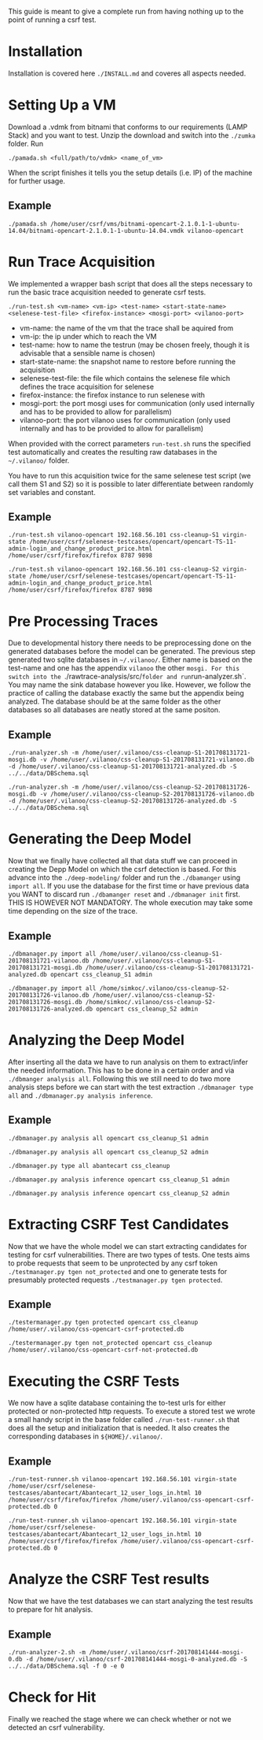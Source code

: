 This guide is meant to give a complete run from having nothing up to the point of running a csrf test.

# Installation

Installation is covered here `./INSTALL.md` and coveres all aspects needed.

# Setting Up a VM

Download a .vdmk from bitnami that conforms to our requirements (LAMP Stack) and you want to test. Unzip the download and switch into the `./zumka` folder. Run

`./pamada.sh <full/path/to/vdmk> <name_of_vm>`

When the script finishes it tells you the setup details (i.e. IP) of the machine for further usage.

## Example

`./pamada.sh /home/user/csrf/vms/bitnami-opencart-2.1.0.1-1-ubuntu-14.04/bitnami-opencart-2.1.0.1-1-ubuntu-14.04.vmdk vilanoo-opencart`

# Run Trace Acquisition

We implemented a wrapper bash script that does all the steps necessary to run the basic trace acquisition needed to generate csrf tests.

`./run-test.sh <vm-name> <vm-ip> <test-name> <start-state-name> <selenese-test-file> <firefox-instance> <mosgi-port> <vilanoo-port>`

 * vm-name: the name of the vm that the trace shall be aquired from
 * vm-ip: the ip under which to reach the VM
 * test-name: how to name the testrun (may be chosen freely, though it is advisable that a sensible name is chosen)
 * start-state-name: the snapshot name to restore before running the acquisition
 * selenese-test-file: the file which contains the selenese file which defines the trace acquisition for selenese
 * firefox-instance: the firefox instance to run selenese with
 * mosgi-port: the port mosgi uses for communication (only used internally and has to be provided to allow for parallelism)
 * vilanoo-port: the port vilanoo uses for communication (only used internally and has to be provided to allow for parallelism)

When provided with the correct parameters `run-test.sh` runs the specified test automatically and creates the resulting raw databases
in the `~/.vilanoo/` folder.

You have to run this acquisition twice for the same selenese test script (we call them S1 and S2) so it is possible to later differentiate between randomly set variables and constant.

## Example

`./run-test.sh vilanoo-opencart 192.168.56.101 css-cleanup-S1 virgin-state /home/user/csrf/selenese-testcases/opencart/opencart-TS-11-admin-login_and_change_product_price.html /home/user/csrf/firefox/firefox 8787 9898`

`./run-test.sh vilanoo-opencart 192.168.56.101 css-cleanup-S2 virgin-state /home/user/csrf/selenese-testcases/opencart/opencart-TS-11-admin-login_and_change_product_price.html /home/user/csrf/firefox/firefox 8787 9898`

# Pre Processing Traces

Due to developmental history there needs to be preprocessing done on the generated databases before the model can be generated. The previous step generated two sqlite databases in `~/.vilanoo/`. Either name is based on the test-name and one has the appendix `vilanoo` the other `mosgi. For this switch into the `./rawtrace-analysis/src/` folder and run `run-analyzer.sh`. You may name the sink database however you like. However, we follow the practice of calling the database exactly the same but the appendix being analyzed. The database should be at the same folder as the other databases so all databases are neatly stored at the same positon.

## Example

`./run-analyzer.sh -m /home/user/.vilanoo/css-cleanup-S1-201708131721-mosgi.db -v /home/user/.vilanoo/css-cleanup-S1-201708131721-vilanoo.db -d /home/user/.vilanoo/css-cleanup-S1-201708131721-analyzed.db -S ../../data/DBSchema.sql`

`./run-analyzer.sh -m /home/user/.vilanoo/css-cleanup-S2-201708131726-mosgi.db -v /home/user/.vilanoo/css-cleanup-S2-201708131726-vilanoo.db -d /home/user/.vilanoo/css-cleanup-S2-201708131726-analyzed.db -S ../../data/DBSchema.sql`


# Generating the Deep Model

Now that we finally have collected all that data stuff we can proceed in creating the Depp Model on which the csrf detection is based. For this advance into the `./deep-modeling/` folder and run the `./dbamanger` using `import all`. If you use the database for the first time or have previous data you WANT to discard run `./dbamanger reset` and `./dbmanager init` first. THIS IS HOWEVER NOT MANDATORY. The whole execution may take some time depending on the size of the trace.

## Example


`./dbmanager.py import all /home/user/.vilanoo/css-cleanup-S1-201708131721-vilanoo.db /home/user/.vilanoo/css-cleanup-S1-201708131721-mosgi.db /home/user/.vilanoo/css-cleanup-S1-201708131721-analyzed.db opencart css_cleanup_S1 admin`

`./dbmanager.py import all /home/simkoc/.vilanoo/css-cleanup-S2-201708131726-vilanoo.db /home/user/.vilanoo/css-cleanup-S2-201708131726-mosgi.db /home/simkoc/.vilanoo/css-cleanup-S2-201708131726-analyzed.db opencart css_cleanup_S2 admin`

# Analyzing the Deep Model

After inserting all the data we have to run analysis on them to extract/infer the needed information. This has to be done in a certain order and via `./dbmanger analysis all`. Following this we still need to do two more analysis steps before we can start with the test extraction `./dbmanager type all` and `./dbmanager.py analysis inference`.

## Example

`./dbmanager.py analysis all opencart css_cleanup_S1 admin`

`./dbmanager.py analysis all opencart css_cleanup_S2 admin`

`./dbmanager.py type all abantecart css_cleanup`

`./dbmanager.py analysis inference opencart css_cleanup_S1 admin`

`./dbmanager.py analysis inference opencart css_cleanup_S2 admin`


# Extracting CSRF Test Candidates

Now that we have the whole model we can start extracting candidates for testing for csrf vulnerabilities.
There are two types of tests. One tests aims to probe requests that seem to be unprotected by any csrf token `./testmanager.py tgen not_protected` and one to generate tests for presumably protected requests `./testmanager.py tgen protected`.

## Example

`./testermanager.py tgen protected opencart css_cleanup /home/user/.vilanoo/css-opencart-csrf-protected.db`

`./testermanager.py tgen not_protected opencart css_cleanup /home/user/.vilanoo/css-opencart-csrf-not-protected.db`


# Executing the CSRF Tests

We now have a sqlite database containing the to-test urls for either protected or non-protected http requests. To execute a stored test we wrote a small handy script in the base folder called `./run-test-runner.sh` that does all the setup and initialization that is needed. It also creates the corresponding databases in `${HOME}/.vilanoo/`.

## Example

`./run-test-runner.sh vilanoo-opencart 192.168.56.101 virgin-state /home/user/csrf/selenese-testcases/abantecart/Abantecart_12_user_logs_in.html 10 /home/user/csrf/firefox/firefox /home/user/.vilanoo/css-opencart-csrf-protected.db 0`

`./run-test-runner.sh vilanoo-opencart 192.168.56.101 virgin-state /home/user/csrf/selenese-testcases/abantecart/Abantecart_12_user_logs_in.html 10 /home/user/csrf/firefox/firefox /home/user/.vilanoo/css-opencart-csrf-protected.db 0`


# Analyze the CSRF Test results

Now that we have the test databases we can start analyzing the test results to prepare for hit analysis.


## Example

`./run-analyzer-2.sh -m /home/user/.vilanoo/csrf-201708141444-mosgi-0.db -d /home/user/.vilanoo/csrf-201708141444-mosgi-0-analyzed.db -S ../../data/DBSchema.sql -f 0 -e 0`


# Check for Hit

Finally we reached the stage where we can check whether or not we detected an csrf vulnerability.
